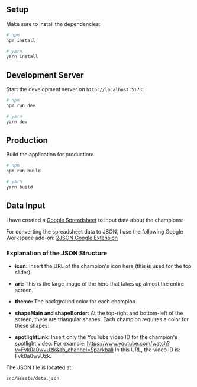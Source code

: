 ## Setup

Make sure to install the dependencies:

```bash
# npm
npm install

# yarn
yarn install
```

## Development Server

Start the development server on `http://localhost:5173`:

```bash
# npm
npm run dev

# yarn
yarn dev
```

## Production

Build the application for production:

```bash
# npm
npm run build

# yarn
yarn build
```

## Data Input

I have created a [Google Spreadsheet](https://docs.google.com/spreadsheets/d/1EWooRb-Xi1_VvfiozZNckU0cj0SA6IhGUlQoOSzE9lc/edit?usp=sharing "Google Spreadsheet") to input data about the champions:

For converting the spreadsheet data to JSON, I use the following Google Workspace add-on: [2JSON Google Extension](https://workspace.google.com/marketplace/app/2json/104875099452 "2JSON Google Extension")

### Explanation of the JSON Structure

- **icon:** Insert the URL of the champion's icon here (this is used for the top slider).

- **art:** This is the large image of the hero that takes up almost the entire screen.

- **theme:** The background color for each champion.

- **shapeMain and shapeBorder:** At the top-right and bottom-left of the screen, there are triangular shapes. Each champion requires a color for these shapes:

- **spotlightLink**: Insert only the YouTube video ID for the champion's spotlight video. For example:
  https://www.youtube.com/watch?v=Fvk0a0wvUzk&ab_channel=Sparkball
  In this URL, the video ID is: Fvk0a0wvUzk.

The JSON file is located at:

    src/assets/data.json

